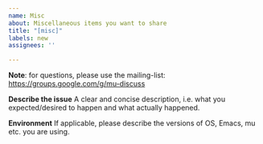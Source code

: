 ```yaml
---
name: Misc
about: Miscellaneous items you want to share
title: "[misc]"
labels: new
assignees: ''

---
```


**Note**: for questions, please use the mailing-list: https://groups.google.com/g/mu-discuss

**Describe the issue**
A clear and concise description, i.e. what you expected/desired to happen and what actually happened.

**Environment**
If applicable, please describe the versions of OS, Emacs, mu etc. you are using.
